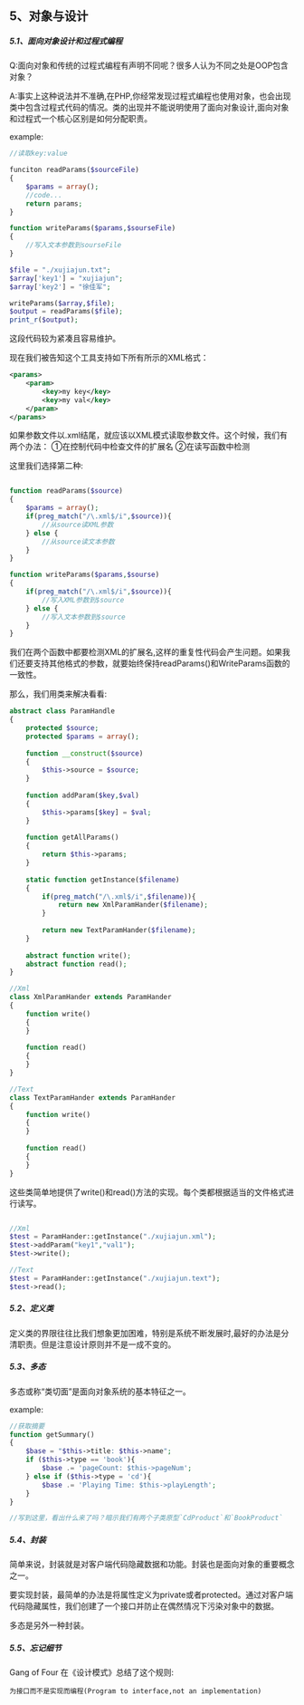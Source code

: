 <h2 id="object-design">5、对象与设计</h2>

<h5 id="diff-object-process">5.1、面向对象设计和过程式编程</h5>

Q:面向对象和传统的过程式编程有声明不同呢？很多人认为不同之处是OOP包含对象？

A:事实上这种说法并不准确,在PHP,你经常发现过程式编程也使用对象，也会出现类中包含过程式代码的情况。类的出现并不能说明使用了面向对象设计,面向对象和过程式一个核心区别是如何分配职责。

example:

```php
//读取key:value

funciton readParams($sourceFile)
{
    $params = array();
    //code...
    return params;
}

function writeParams($params,$sourseFile)
{
    //写入文本参数到sourseFile
}

$file = "./xujiajun.txt";
$array['key1'] = "xujiajun";
$array['key2'] = "徐佳军";

writeParams($array,$file);
$output = readParams($file);
print_r($output);

```
这段代码较为紧凑且容易维护。

现在我们被告知这个工具支持如下所有所示的XML格式：

```XML
<params>
    <param>
        <key>my key</key>
        <key>my val</key>
    </param>
</params>

```
如果参数文件以.xml结尾，就应该以XML模式读取参数文件。这个时候，我们有两个办法：
①在控制代码中检查文件的扩展名
②在读写函数中检测

这里我们选择第二种:

```PHP

function readParams($source)
{
    $params = array();
    if(preg_match("/\.xml$/i",$source)){
        //从source读XML参数
    } else {
        //从source读文本参数
    }
}

function writeParams($params,$sourse)
{
    if(preg_match("/\.xml$/i",$source)){
        //写入XML参数到$source
    } else {
        //写入文本参数到$source
    }
}
```

我们在两个函数中都要检测XML的扩展名,这样的重复性代码会产生问题。如果我们还要支持其他格式的参数，就要始终保持readParams()和WriteParams函数的一致性。

那么，我们用类来解决看看:

```php
abstract class ParamHandle
{
    protected $source;
    protected $params = array();
    
    function __construct($source)
    {
        $this->source = $source;
    }
    
    function addParam($key,$val)
    {
        $this->params[$key] = $val;
    }
    
    function getAllParams()
    {
        return $this->params;
    }
    
    static function getInstance($filename)
    {
        if(preg_match("/\.xml$/i",$filename)){
            return new XmlParamHander($filename);
        }
        
        return new TextParamHander($filename);
    }
    
    abstract function write();
    abstract function read();
}

//Xml
class XmlParamHander extends ParamHander
{
    function write()
    {
    }
    
    function read()
    {
    }
}

//Text
class TextParamHander extends ParamHander
{
    function write()
    {
    }
    
    function read()
    {
    }
}
```
这些类简单地提供了write()和read()方法的实现。每个类都根据适当的文件格式进行读写。

```php

//Xml
$test = ParamHander::getInstance("./xujiajun.xml");
$test->addParam("key1","val1");
$test->write();

//Text
$test = ParamHander::getInstance("./xujiajun.text");
$test->read();
```
<h5 id="choose-object">5.2、定义类</h5>

定义类的界限往往比我们想象更加困难，特别是系统不断发展时,最好的办法是分清职责。但是注意设计原则并不是一成不变的。

<h5 id="polymorphism">5.3、多态</h5>

多态或称“类切面”是面向对象系统的基本特征之一。

example:

```php
//获取摘要
function getSummary()
{
    $base = "$this->title: $this->name";
    if ($this->type == 'book'){
        $base .= 'pageCount: $this->pageNum';
    } else if ($this->type = 'cd'){
        $base .= 'Playing Time: $this->playLength';
    }
}

//写到这里，看出什么来了吗？暗示我们有两个子类原型`CdProduct`和`BookProduct`
```

<h5 id="encapsulation">5.4、封装</h5>

简单来说，封装就是对客户端代码隐藏数据和功能。封装也是面向对象的重要概念之一。

要实现封装，最简单的办法是将属性定义为private或者protected。通过对客户端代码隐藏属性，我们创建了一个接口并防止在偶然情况下污染对象中的数据。

多态是另外一种封装。

<h5 id="program-interface">5.5、忘记细节</h5>

Gang of Four 在《设计模式》总结了这个规则:

`为接口而不是实现而编程(Program to interface,not an implementation)`

